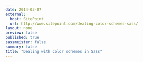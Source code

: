 ```yaml
---
date: 2014-03-07
external: 
  host: SitePoint
  url: http://www.sitepoint.com/dealing-color-schemes-sass/
layout: none
preview: false
published: true
sassmeister: false
summary: false
title: "Dealing with color schemes in Sass"
---
```

